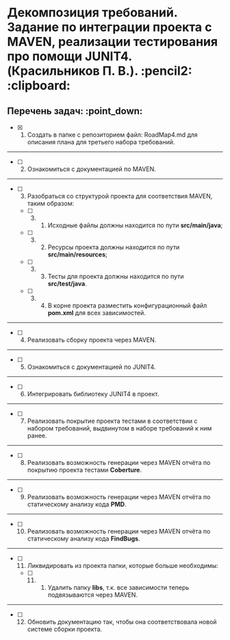 <h1>Декомпозиция требований. Задание по интеграции проекта с MAVEN, реализации тестирования про помощи JUNIT4. (Красильников П. В.). :pencil2: :clipboard:</h1>
<h2>Перечень задач: :point_down:</h2>

  - [x] 1. Создать в папке с репозиторием файл: RoadMap4.md для описания плана для третьего набора требований.

<hr>

  - [ ] 2. Ознакомиться с документацией по MAVEN.

<hr>

  - [ ] 3. Разобраться со структурой проекта для соответствия MAVEN, таким образом:

    - [ ] 3. 1. Исходные файлы должны находится по пути **src/main/java**;

    - [ ] 3. 2. Ресурсы проекта должны находится по пути **src/main/resources**;

	- [ ] 3. 3. Тесты для проекта должны находится по пути **src/test/java**.

	- [ ] 3. 4. В корне проекта разместить конфигурационный файл **pom.xml** для всех зависимостей.

<hr>

  - [ ] 4. Реализовать сборку проекта через MAVEN.

<hr>

  - [ ] 5. Ознакомиться с документацией по JUNIT4.

<hr>

  - [ ] 6. Интегрировать библиотеку JUNIT4 в проект.

<hr>

  - [ ] 7. Реализовать покрытие проекта тестами в соответствии с набором требований, выдвинутом в наборе требований к ним ранее.

<hr>

  - [ ] 8. Реализовать возможность генерации через MAVEN отчёта по покрытию проекта тестами **Coberture**.

<hr>

  - [ ] 9. Реализовать возможность генерации через MAVEN отчёта по статическому анализу кода **PMD**.

<hr>

  - [ ] 10. Реализовать возможность генерации через MAVEN отчёта по статическому анализу кода **FindBugs**.

<hr>

  - [ ] 11. Ликвидировать из проекта папки, которые больше необходимы:

      - [ ] 11. 1. Удалить папку **libs**, т.к. все зависимости теперь подвязываются через MAVEN.

<hr>

  - [ ] 12. Обновить документацию так, чтобы она соответствовала новой системе сборки проекта.





